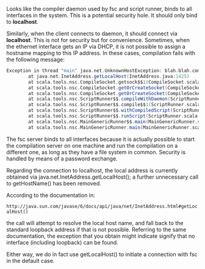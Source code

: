 Looks like the compiler daemon used by fsc and script runner, binds to all interfaces in the system. This is a potential security hole. It should only bind to **localhost**.

Similarly, when the client connects to daemon, it should connect via **localhost**. This is not for security but for convenience. Sometimes, when the ethernet interface gets an IP via DHCP, it is not possible to assign a hostname mapping to this IP address. In these cases, compilation fails with the following message:

```scala
Exception in thread "main" java.net.UnknownHostException: blah.blah.com: blah.blah.com                                 
        at java.net.InetAddress.getLocalHost(InetAddress.java:1425)                                                                        
        at scala.tools.nsc.CompileSocket.getsock$$1(CompileSocket.scala:208)                                                                
        at scala.tools.nsc.CompileSocket.getOrCreateSocket(CompileSocket.scala:227)                                                        
        at scala.tools.nsc.CompileSocket.getOrCreateSocket(CompileSocket.scala:232)                                                        
        at scala.tools.nsc.ScriptRunner$$.compileWithDaemon(ScriptRunner.scala:237)                                                         
        at scala.tools.nsc.ScriptRunner$$.compile$$1(ScriptRunner.scala:311)                                                                 
        at scala.tools.nsc.ScriptRunner$$.withCompiledScript(ScriptRunner.scala:343)                                                        
        at scala.tools.nsc.ScriptRunner$$.runScript(ScriptRunner.scala:398)                                                                 
        at scala.tools.nsc.MainGenericRunner$$.main(MainGenericRunner.scala:176)                                                            
        at scala.tools.nsc.MainGenericRunner.main(MainGenericRunner.scala)
```
The fsc server binds to all interfaces because it is actually possible to start the compilation server on one machine and run the compilation on a different one, as long as they have a file system in common. Security is handled by means of a password exchange.

Regarding the connection to localhost, the local address is currently obtained via java.net.InetAddress.getLocalHost(); a further unnecessary call to getHostName() has been removed.

According to the documentation in:

`http://java.sun.com/javase/6/docs/api/java/net/InetAddress.html#getLocalHost()`

the call will attempt to resolve the local host name, and fall back to the standard loopback address if that is not possible. Referring to the same documentation, the exception that you obtain might indicate signify that no interface (including loopback) can be found.

Either way, we do in fact use getLocalHost() to initiate a connection with fsc in the default case.

